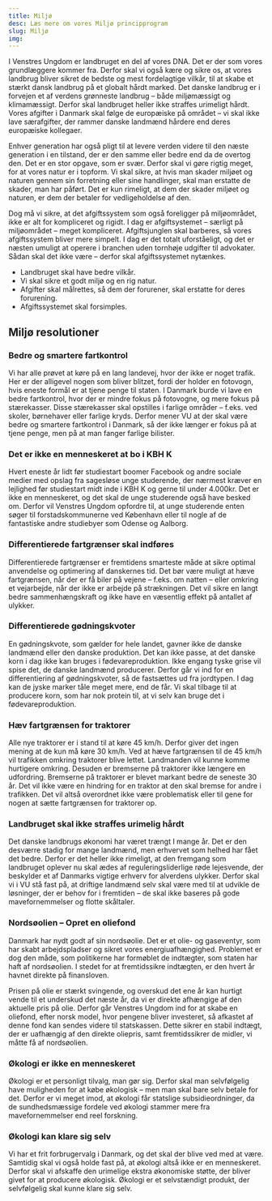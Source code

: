 ```yaml
---
title: Miljø
desc: Læs mere om vores Miljø principprogram
slug: Miljø
img: 
---
```


I Venstres Ungdom er landbruget en del af vores DNA. Det er der som vores grundlæggere kommer fra. Derfor skal vi også kære og sikre os, at vores landbrug bliver sikret de bedste og mest fordelagtige vilkår, til at skabe et stærkt dansk landbrug på et globalt hårdt marked. Det danske landbrug er i forvejen et af verdens grønneste landbrug – både miljømæssigt og klimamæssigt. Derfor skal landbruget heller ikke straffes urimeligt hårdt. Vores afgifter i Danmark skal følge de europæiske på området – vi skal ikke lave særafgifter, der rammer danske landmænd hårdere end deres europæiske kollegaer.

Enhver generation har også pligt til at levere verden videre til den næste generation i en tilstand, der er den samme eller bedre end da de overtog den. Det er en stor opgave, som er svær. Derfor skal vi gøre rigtig meget, for at vores natur er i topform. Vi skal sikre, at hvis man skader miljøet og naturen gennem sin forretning eller sine handlinger, skal man erstatte de skader, man har påført. Det er kun rimeligt, at dem der skader miljøet og naturen, er dem der betaler for vedligeholdelse af den.

Dog må vi sikre, at det afgiftssystem som også foreligger på miljøområdet, ikke er alt for kompliceret og rigidt. I dag er afgiftsystemet – særligt på miljøområdet – meget kompliceret. Afgiftsjunglen skal barberes, så vores afgiftssystem bliver mere simpelt. I dag er det totalt uforståeligt, og det er næsten umuligt at operere i branchen uden tornhøje udgifter til advokater. Sådan skal det ikke være – derfor skal afgiftssystemet nytænkes.

- Landbruget skal have bedre vilkår.
- Vi skal sikre et godt miljø og en rig natur.
- Afgifter skal målrettes, så dem der forurener, skal erstatte for deres forurening.
- Afgiftssystemet skal forsimples.

## Miljø resolutioner

### Bedre og smartere fartkontrol

Vi har alle prøvet at køre på en lang landevej, hvor der ikke er noget trafik. Her er der alligevel nogen som bliver blitzet, fordi der holder en fotovogn, hvis eneste formål er at tjene penge til staten. I Danmark burde vi lave en bedre fartkontrol, hvor der er mindre fokus på fotovogne, og mere fokus på stærekasser. Disse stærekasser skal opstilles i farlige områder – f.eks. ved skoler, børnehaver eller farlige kryds. Derfor mener VU at der skal være bedre og smartere fartkontrol i Danmark, så der ikke længer er fokus på at tjene penge, men på at man fanger farlige bilister.

### Det er ikke en menneskeret at bo i KBH K

Hvert eneste år lidt før studiestart boomer Facebook og andre sociale medier med opslag fra sagesløse unge studerende, der nærmest kræver en lejlighed før studiestart midt inde i KBH K og gerne til under 4.000kr. Det er ikke en menneskeret, og det skal de unge studerende også have besked om. Derfor vil Venstres Ungdom opfordre til, at unge studerende enten søger til forstadskommunerne ved København eller til nogle af de fantastiske andre studiebyer som Odense og Aalborg.

### Differentierede fartgrænser skal indføres

Differentierede fartgrænser er fremtidens smarteste måde at sikre optimal anvendelse og optimering af danskernes tid. Det bør være muligt at hæve fartgrænsen, når der er få biler på vejene – f.eks. om natten – eller omkring et vejarbejde, når der ikke er arbejde på strækningen. Det vil sikre en langt bedre sammenhængskraft og ikke have en væsentlig effekt på antallet af ulykker.

### Differentierede gødningskvoter

En gødningskvote, som gælder for hele landet, gavner ikke de danske landmænd eller den danske produktion. Det kan ikke passe, at det danske korn i dag ikke kan bruges i fødevareproduktion. Ikke engang tyske grise vil spise det, de danske landmænd producerer. Derfor går vi ind for en differentiering af gødningskvoter, så de fastsættes ud fra jordtypen. I dag kan de jyske marker tåle meget mere, end de får. Vi skal tilbage til at producere korn, som har nok protein til, at vi selv kan bruge det i fødevareproduktion.

### Hæv fartgrænsen for traktorer

Alle nye traktorer er i stand til at køre 45 km/h. Derfor giver det ingen mening at de kun må køre 30 km/h. Ved at hæve fartgrænsen til de 45 km/h vil trafikken omkring traktorer blive lettet. Landmanden vil kunne komme hurtigere omkring. Desuden er bremserne på traktorer ikke længere en udfordring. Bremserne på traktorer er blevet markant bedre de seneste 30 år. Det vil ikke være en hindring for en traktor at den skal bremse for andre i trafikken. Det vil altså overordnet ikke være problematisk eller til gene for nogen at sætte fartgrænsen for traktorer op.

### Landbruget skal ikke straffes urimelig hårdt

Det danske landbrugs økonomi har været trængt I mange år. Det er den desværre stadig for mange landmænd, men erhvervet som helhed har fået det bedre. Derfor er det heller ikke rimeligt, at den fremgang som landbruget oplever nu skal ædes af reguleringsliderlige røde lejesvende, der beskylder et af Danmarks vigtige erhverv for alverdens ulykker. Derfor skal vi i VU stå fast på, at driftige landmænd selv skal være med til at udvikle de løsninger, der er behov for i fremtiden – de skal ikke baseres på gode mavefornemmelser og flotte skåltaler.

### Nordsøolien – Opret en oliefond

Danmark har nydt godt af sin nordsøolie. Det er et olie- og gaseventyr, som har skabt arbejdspladser og sikret vores energiuafhængighed. Problemet er dog den måde, som politikerne har formøblet de indtægter, som staten har haft af nordsøolien. I stedet for at fremtidssikre indtægten, er den hvert år havnet direkte på finansloven. 

Prisen på olie er stærkt svingende, og overskud det ene år kan hurtigt vende til et underskud det næste år, da vi er direkte afhængige af den aktuelle pris på olie. Derfor går Venstres Ungdom ind for at skabe en oliefond, efter norsk model, hvor pengene bliver investeret, så afkastet af denne fond kan sendes videre til statskassen. Dette sikrer en stabil indtægt, der er uafhængig af den direkte oliepris, samt fremtidssikrer de midler, vi måtte få af nordsøolien.

### Økologi er ikke en menneskeret

Økologi er et personligt tilvalg, man gør sig. Derfor skal man selvfølgelig have muligheden for at købe økologisk – men man skal bare selv betale for det. Derfor er vi meget imod, at økologi får statslige subsidieordninger, da de sundhedsmæssige fordele ved økologi stammer mere fra mavefornemmelser end reel forskning.

### Økologi kan klare sig selv

Vi har et frit forbrugervalg i Danmark, og det skal der blive ved med at være. Samtidig skal vi også holde fast på, at økologi altså ikke er en menneskeret. Derfor skal vi afskaffe den urimelige ekstra økonomiske støtte, der bliver givet for at producere økologisk. Økologi er et selvstændigt produkt, der selvfølgelig skal kunne klare sig selv.